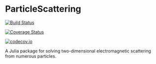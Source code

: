 # ParticleScattering

[![Build Status](https://travis-ci.org/bblankrot/ParticleScattering.jl.svg?branch=master)](https://travis-ci.org/bblankrot/ParticleScattering.jl)

[![Coverage Status](https://coveralls.io/repos/bblankrot/ParticleScattering.jl/badge.svg?branch=master&service=github)](https://coveralls.io/github/bblankrot/ParticleScattering.jl?branch=master)

[![codecov.io](http://codecov.io/github/bblankrot/ParticleScattering.jl/coverage.svg?branch=master)](http://codecov.io/github/bblankrot/ParticleScattering.jl?branch=master)

A Julia package for solving two-dimensional electromagnetic scattering from numerous particles.
